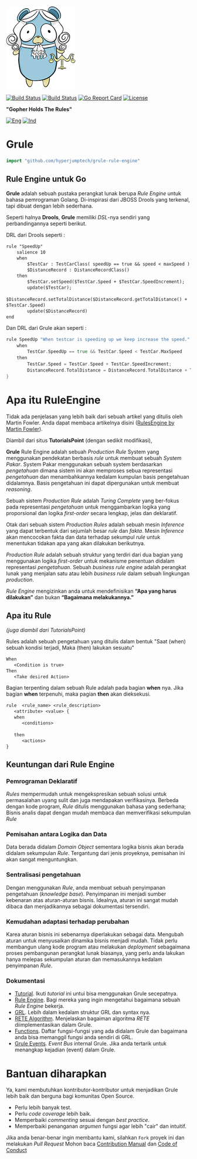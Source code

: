 
[![Gopheer Holds The Rule](https://github.com/hyperjumptech/grule-rule-engine/blob/master/gopher-grule.png?raw=true)](https://github.com/hyperjumptech/grule-rule-engine/blob/master/gopher-grule.png?raw=true)

[![Build Status](https://travis-ci.org/hyperjumptech/grule-rule-engine.svg?branch=master)](https://travis-ci.org/hyperjumptech/grule-rule-engine)
[![Build Status](https://circleci.com/gh/hyperjumptech/grule-rule-engine.svg?style=svg)](https://circleci.com/gh/hyperjumptech/grule-rule-engine)
[![Go Report Card](https://goreportcard.com/badge/github.com/hyperjumptech/grule-rule-engine)](https://goreportcard.com/report/github.com/hyperjumptech/grule-rule-engine)
[![License](https://img.shields.io/badge/License-Apache%202.0-blue.svg)](https://opensource.org/licenses/Apache-2.0)

__"Gopher Holds The Rules"__

[![Eng](https://github.com/gosquared/flags/blob/master/flags/flags/flat/24/United-Kingdom.png?raw=true)](https://github.com/hyperjumptech/grule-rule-engine)
[![Ind](https://github.com/gosquared/flags/blob/master/flags/flags/flat/24/Indonesia.png?raw=true)](https://github.com/newm4n/grule-rule-engine/blob/chore/i18n-id/docs/README_id.md)

# Grule

```go
import "github.com/hyperjumptech/grule-rule-engine"
```

## Rule Engine untuk Go

**Grule** adalah sebuah pustaka perangkat lunak berupa *Rule Engine* untuk bahasa pemrograman Golang. Di-inspirasi dari JBOSS Drools yang terkenal, tapi dibuat dengan lebih sederhana.

Seperti halnya **Drools**, **Grule** memiliki *DSL*-nya sendiri yang perbandingannya seperti berikut.

DRL dari Drools seperti :

```drool
rule "SpeedUp"
    salience 10
    when
        $TestCar : TestCarClass( speedUp == true && speed < maxSpeed )
        $DistanceRecord : DistanceRecordClass()
    then
        $TestCar.setSpeed($TestCar.Speed + $TestCar.SpeedIncrement);
        update($TestCar);
        $DistanceRecord.setTotalDistance($DistanceRecord.getTotalDistance() + $TestCar.Speed)
        update($DistanceRecord)
end
```

Dan DRL dari Grule akan seperti :

```go
rule SpeedUp "When testcar is speeding up we keep increase the speed." salience 10  {
    when
        TestCar.SpeedUp == true && TestCar.Speed < TestCar.MaxSpeed
    then
        TestCar.Speed = TestCar.Speed + TestCar.SpeedIncrement;
        DistanceRecord.TotalDistance = DistanceRecord.TotalDistance + TestCar.Speed;
}
```

# Apa itu RuleEngine

Tidak ada penjelasan yang lebih baik dari sebuah artikel yang ditulis oleh Martin Fowler. Anda dapat membaca artikelnya disini ([RulesEngine by Martin Fowler](https://martinfowler.com/bliki/RulesEngine.html)).

Diambil dari situs **TutorialsPoint** (dengan sedikit modifikasi),

**Grule** Rule Engine adalah sebuah *Production Rule* System yang menggunakan pendekatan berbasis *rule* untuk membuat sebuah *System Pakar*. System Pakar menggunakan sebuah system berdasarkan *pengetahuan*  dimana sistem ini akan memproses sebua representasi *pengetahuan* dan menambahkannya kedalam kumpulan basis pengetahuan didalamnya. Basis pengetahuan ini dapat dipergunakan untuk membuat *reasoning*.

Sebuah sistem *Production Rule* adalah *Turing Complete* yang ber-fokus pada representasi *pengetahuan* untuk menggambarkan logika yang proporsional dan logika *first-order* secara lengkap, jelas dan deklaratif.

Otak dari sebuah sistem *Production Rules* adalah sebuah mesin *Inference* yang dapat terbentuk dari sejumlah besar *rule* dan *fakta*. Mesin *Inference* akan mencocokan fakta dan data terhadap sekumpul *rule* untuk menentukan tidakan apa yang akan dilakukan berikutnya.

*Production Rule* adalah sebuah struktur yang terdiri dari dua bagian yang menggunakan logika *first-order* untuk mekanisme penentuan didalam representasi *pengetahuan*. Sebuah *business rule engine* adalah perangkat lunak yang menjalan satu atau lebih *business rule* dalam sebuah lingkungan *production*.

*Rule Engine* mengizinkan anda untuk mendefinisikan **“Apa yang harus dilakukan”** dan bukan **“Bagaimana melakukannya.”**

## Apa itu Rule

*(juga diambil dari TutorialsPoint)*

Rules adalah sebuah pengetahuan yang ditulis dalam bentuk "Saat (when) sebuah kondisi terjadi, Maka (then) lakukan sesuatu"

```grule
When
   <Condition is true>
Then
   <Take desired Action>
```

Bagian terpenting dalam sebuah Rule adalah pada bagian **when** nya. Jika bagian **when** terpenuhi, maka pagian **then** akan dieksekusi.

```grule
rule  <rule_name> <rule_description>
   <attribute> <value> {
   when
      <conditions>

   then
      <actions>
}
```

## Keuntungan dari Rule Engine

### Pemrograman Deklaratif

*Rules* mempermudah untuk mengekspresikan sebuah solusi untuk permasalahan uyang sulit dan juga mendapakan verifikasinya. Berbeda dengan kode program, *Rule* ditulis menggunakan bahasa yang sederhana; Bisnis analis dapat dengan mudah membaca dan memverifikasi sekumpulan *Rule*

### Pemisahan antara Logika dan Data

Data berada didalam *Domain Object* sementara logika bisnis akan berada didalam sekumpulan *Rule*. Tergantung dari jenis proyeknya, pemisahan ini akan sangat menguntungkan.

### Sentralisasi pengetahuan

Dengan menggunakan *Rule*, anda membuat sebuah penyimpanan pengetahuan (*knowledge base*). Penyimpanan ini menjadi sumber kebenaran atas aturan-aturan bisnis. Idealnya, aturan ini sangat mudah dibaca dan menjadikannya sebagai dokumentasi tersendiri.

### Kemudahan adaptasi terhadap perubahan

Karea aturan bisnis ini sebenarnya diperlakukan sebagai data. Mengubah aturan untuk menyusaikan dinamika bisnis menjadi mudah. Tidak perlu membangun ulang kode program atau melakukan *deployment* sebagaimana proses pembangunan perangkat lunak biasanya, yang perlu anda lakukan hanya melepas sekumpulan aturan dan memasukannya kedalam  penyimpanan *Rule*.

### Dokumentasi

* [Tutorial](Tutorial_id.md). Ikuti *tutorial* ini untui bisa menggunakan Grule secepatnya.
* [Rule Engine](RuleEngine_id.md). Bagi mereka yang ingin mengetahui bagaimana sebuah *Rule Engine* bekerja.
* [GRL](GRL_id.md). Lebih dalam kedalam struktur GRL dan syntax nya.
* [RETE Algorithm](RETE_id.md). Menjelaskan bagaiman algoritma *RETE* diimplementasikan dalam Grule.
* [Functions](Function_id.md). Daftar fungsi-fungsi yang ada didalam Grule dan bagaimana anda bisa memanggil fungsi anda sendiri di GRL.
* [Grule Events](GruleEvent_id.md). *Event Bus* internal Grule. Jika anda tertarik untuk menangkap kejadian (event) dalam Grule.

# Bantuan diharapkan

Ya, kami membutuhkan kontributor-kontributor untuk menjadikan Grule lebih baik dan berguna bagi komunitas Open Source.

* Perlu lebih banyak test.
* Perlu *code coverage* lebih baik.
* Memperbaiki *commenting* sesuai dengan *best practice*.
* Memperbaiki penanganan *argumen* fungsi agar lebih "cair" dan intuitif.

Jika anda benar-benar ingin membantu kami, silahkan `Fork` proyek ini dan melakukan *Pull Request*
Mohon baca [Contribution Manual](../CONTRIBUTING.md) dan [Code of Conduct](../CODE_OF_CONDUCTS.md)